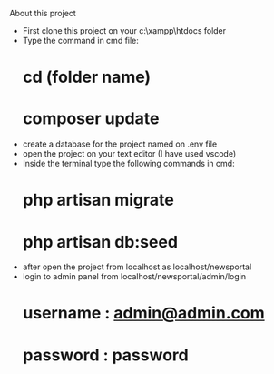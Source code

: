 About this project
- First clone this project on your c:\xampp\htdocs folder
- Type the command in cmd file:
    # cd (folder name)
    # composer update
- create a database for the project named on .env file
- open the project on your text editor (I have used vscode)
- Inside the terminal type the following commands in cmd:
    # php artisan migrate
    # php artisan db:seed
- after open the project from localhost as localhost/newsportal
- login to admin panel from localhost/newsportal/admin/login
    # username : admin@admin.com
    # password : password